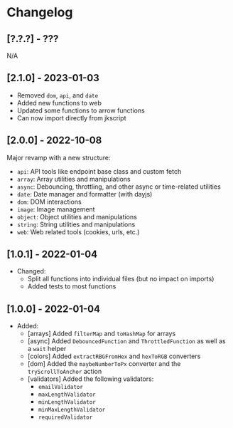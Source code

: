 # Changelog

## [?.?.?] - ???
N/A

## [2.1.0] - 2023-01-03
- Removed `dom`, `api`, and `date`
- Added new functions to web
- Updated some functions to arrow functions
- Can now import directly from jkscript

## [2.0.0] - 2022-10-08
Major revamp with a new structure:
- `api`: API tools like endpoint base class and custom fetch
- `array`: Array utilities and manipulations
- `async`: Debouncing, throttling, and other async or time-related utilities
- `date`: Date manager and formatter (with dayjs)
- `dom`: DOM interactions
- `image`: Image management
- `object`: Object utilities and manipulations
- `string`: String utilities and manipulations
- `web`: Web related tools (cookies, urls, etc.)


## [1.0.1] - 2022-01-04
- Changed:
  - Split all functions into individual files (but no impact on imports)
  - Added tests to most functions

## [1.0.0] - 2022-01-04
- Added:
  - [arrays] Added `filterMap` and `toHashMap` for arrays
  - [async] Added `DebouncedFunction` and `ThrottledFunction` as well as a `wait` helper
  - [colors] Added `extractRBGFromHex` and `hexToRGB` converters
  - [dom] Added the `maybeNumberToPx` converter and the `tryScrollToAnchor` action
  - [validators] Added the following validators: 
    - `emailValidator`
    - `maxLengthValidator`
    - `minLengthValidator`
    - `minMaxLengthValidator`
    - `requiredValidator`
